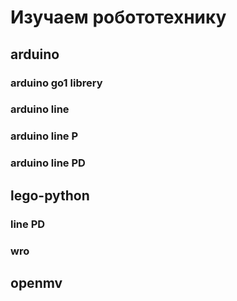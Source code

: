 # Изучаем робототехнику

## arduino  
### arduino go1 librery
### arduino line
### arduino line P
### arduino line PD

## lego-python  
### line PD
### wro

## openmv  
